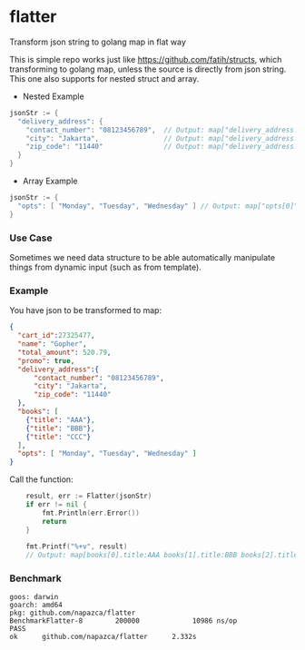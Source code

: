 # flatter
Transform json string to golang map in flat way

This is simple repo works just like https://github.com/fatih/structs, which transforming to golang map,
unless the source is directly from json string. This one also supports for nested struct and array.
- Nested Example
```go
jsonStr := {
  "delivery_address": {
    "contact_number": "08123456789",  // Output: map["delivery_address.contact_number"]
    "city": "Jakarta",                // Output: map["delivery_address.city"]
    "zip_code": "11440"               // Output: map["delivery_address.zip_code"]
  }
}
```
- Array Example
```go
jsonStr := {
  "opts": [ "Monday", "Tuesday", "Wednesday" ] // Output: map["opts[0]"] = Monday opts[1]:Tuesday opts[2]:Wednesday
}
```


### Use Case
Sometimes we need data structure to be able automatically manipulate things from dynamic input (such as from template).

### Example
You have json to be transformed to map:
```json
{
  "cart_id":27325477,
  "name": "Gopher",
  "total_amount": 520.79,
  "promo": true,
  "delivery_address":{
      "contact_number": "08123456789",
      "city": "Jakarta",
      "zip_code": "11440"
  },
  "books": [
    {"title": "AAA"},
    {"title": "BBB"},
    {"title": "CCC"}
  ],
  "opts": [ "Monday", "Tuesday", "Wednesday" ]
}
```
Call the function:
```go
    result, err := Flatter(jsonStr)
    if err != nil {
    	fmt.Println(err.Error())
    	return
    }
    
    fmt.Printf("%+v", result)
    // Output: map[books[0].title:AAA books[1].title:BBB books[2].title:CCC cart_id:27325477 delivery_address.city:Jakarta delivery_address.contact_number:08123456789 delivery_address.zip_code:11440 name:Gopher opts[0]:Monday opts[1]:Tuesday opts[2]:Wednesday promo:true total_amount:520.79]
```

### Benchmark
```text
goos: darwin
goarch: amd64
pkg: github.com/napazca/flatter
BenchmarkFlatter-8        200000             10986 ns/op
PASS
ok      github.com/napazca/flatter      2.332s
```